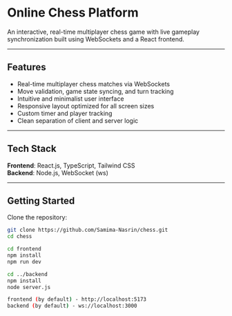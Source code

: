 # Online Chess Platform

An interactive, real-time multiplayer chess game with live gameplay synchronization built using WebSockets and a React frontend.


---

##  Features

- Real-time multiplayer chess matches via WebSockets  
- Move validation, game state syncing, and turn tracking  
- Intuitive and minimalist user interface  
- Responsive layout optimized for all screen sizes  
- Custom timer and player tracking  
- Clean separation of client and server logic

---

## Tech Stack

**Frontend**: React.js, TypeScript, Tailwind CSS  
**Backend**: Node.js, WebSocket (ws)  

---

## Getting Started

Clone the repository:

```bash
git clone https://github.com/Samima-Nasrin/chess.git
cd chess

cd frontend
npm install
npm run dev

cd ../backend
npm install
node server.js

frontend (by default) - http://localhost:5173
backend (by default) - ws://localhost:3000
